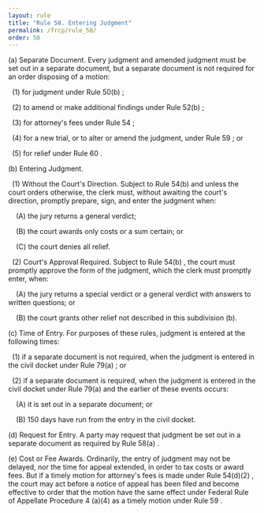 ```yaml
---
layout: rule
title: "Rule 58. Entering Judgment"
permalink: /frcp/rule_58/
order: 58
---
```


(a) Separate Document. Every judgment and amended judgment must be set out in a separate document, but a separate document is not required for an order disposing of a motion:


&nbsp;&nbsp;(1) for judgment under Rule 50(b) ;


&nbsp;&nbsp;(2) to amend or make additional findings under Rule 52(b) ;


&nbsp;&nbsp;(3) for attorney's fees under Rule 54 ;


&nbsp;&nbsp;(4) for a new trial, or to alter or amend the judgment, under Rule 59 ; or


&nbsp;&nbsp;(5) for relief under Rule 60 .


(b) Entering Judgment.


&nbsp;&nbsp;(1) Without the Court's Direction. Subject to Rule 54(b) and unless the court orders otherwise, the clerk must, without awaiting the court's direction, promptly prepare, sign, and enter the judgment when:


&nbsp;&nbsp;&nbsp;&nbsp;(A) the jury returns a general verdict;


&nbsp;&nbsp;&nbsp;&nbsp;(B) the court awards only costs or a sum certain; or


&nbsp;&nbsp;&nbsp;&nbsp;(C) the court denies all relief.


&nbsp;&nbsp;(2) Court's Approval Required. Subject to Rule 54(b) , the court must promptly approve the form of the judgment, which the clerk must promptly enter, when:


&nbsp;&nbsp;&nbsp;&nbsp;(A) the jury returns a special verdict or a general verdict with answers to written questions; or


&nbsp;&nbsp;&nbsp;&nbsp;(B) the court grants other relief not described in this subdivision (b).


(c) Time of Entry. For purposes of these rules, judgment is entered at the following times:


&nbsp;&nbsp;(1) if a separate document is not required, when the judgment is entered in the civil docket under Rule 79(a) ; or


&nbsp;&nbsp;(2) if a separate document is required, when the judgment is entered in the civil docket under Rule 79(a) and the earlier of these events occurs:


&nbsp;&nbsp;&nbsp;&nbsp;(A) it is set out in a separate document; or


&nbsp;&nbsp;&nbsp;&nbsp;(B) 150 days have run from the entry in the civil docket.


(d) Request for Entry. A party may request that judgment be set out in a separate document as required by Rule 58(a) .


(e) Cost or Fee Awards. Ordinarily, the entry of judgment may not be delayed, nor the time for appeal extended, in order to tax costs or award fees. But if a timely motion for attorney's fees is made under Rule 54(d)(2) , the court may act before a notice of appeal has been filed and become effective to order that the motion have the same effect under Federal Rule of Appellate Procedure 4 (a)(4) as a timely motion under Rule 59 .
